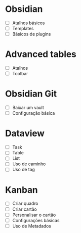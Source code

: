 # Obsidian
- [ ] Atalhos básicos
- [ ] Templates
- [ ] Básicos de plugins

# Advanced tables
- [ ] Atalhos
- [ ] Toolbar

# Obsidian Git
- [ ] Baixar um vault
- [ ] Configuração básica

# Dataview
- [ ] Task
- [ ] Table
- [ ] List
- [ ] Uso de caminho
- [ ] Uso de tag

# Kanban
- [ ] Criar quadro
- [ ] Criar cartão
- [ ] Personalisar o cartão
- [ ] Configurações básicas
- [ ] Uso de Metadados
